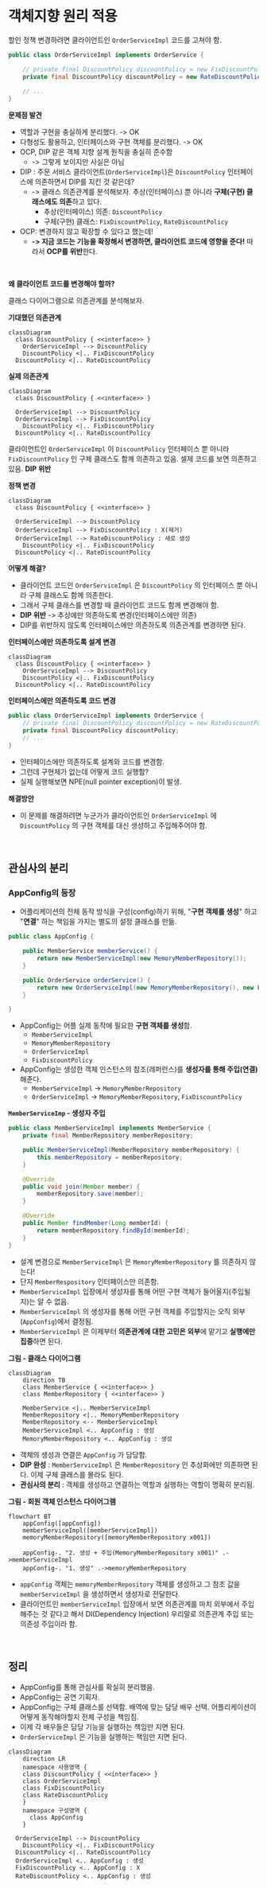 # 객체지향 원리 적용

할인 정책 변경하려면 클라이언트인 `OrderServiceImpl` 코드를 고쳐야 함.

```java
public class OrderServiceImpl implements OrderService {

    // private final DiscountPolicy discountPolicy = new FixDiscountPolicy();
    private final DiscountPolicy discountPolicy = new RateDiscountPolicy();
  
    // ...
}
```

**문제점 발견**

- 역할과 구현을 충실하게 분리했다. -> OK
- 다형성도 활용하고, 인터페이스와 구현 객체를 분리했다. -> OK
- OCP, DIP 같은 객체 지향 설계 원칙을 충실히 준수함
  - -> 그렇게 보이지만 사실은 아님
- DIP : 주문 서비스 클라이언트(`OrderServiceImpl`)은 `DiscountPolicy` 인터페이스에 의존하면서 DIP를 지킨 것 같은데?
  - -> 클래스 의존관계를 분석해보자. 추상(인터페이스) 뿐 아니라 **구체(구현) 클래스에도 의존**하고 있다.
    - 추상(인터페이스) 의존: `DiscountPolicy`
    - 구체(구현) 클래스: `FixDiscountPolicy`, `RateDiscountPolicy`
- OCP: 변경하지 않고 확장할 수 있다고 했는데!
  - **-> 지금 코드는 기능을 확장해서 변경하면, 클라이언트 코드에 영향을 준다!** 따라서 **OCP를 위반**한다.

<br/>

**왜 클라이언트 코드를 변경해야 할까?**

클래스 다이어그램으로 의존관계를 분석해보자.

**기대했던 의존관계**

```mermaid
classDiagram
  class DiscountPolicy { <<interface>> }
	OrderServiceImpl --> DiscountPolicy
	DiscountPolicy <|.. FixDiscountPolicy
  DiscountPolicy <|.. RateDiscountPolicy
```

**실제 의존관계**

```mermaid
classDiagram
  class DiscountPolicy { <<interface>> }
  
  OrderServiceImpl --> DiscountPolicy
  OrderServiceImpl --> FixDiscountPolicy
	DiscountPolicy <|.. FixDiscountPolicy
  DiscountPolicy <|.. RateDiscountPolicy
```

클라이언트인 `OrderServiceImpl` 이 `DiscountPolicy` 인터페이스 뿐 아니라 `FixDiscountPolicy` 인 구체 클래스도 함께 의존하고 있음. 셀제 코드를 보면 의존하고 있음. **DIP 위반**

**정책 변경**

```mermaid
classDiagram
  class DiscountPolicy { <<interface>> }
  
  OrderServiceImpl --> DiscountPolicy
  OrderServiceImpl --> FixDiscountPolicy : X(제거)
  OrderServiceImpl --> RateDiscountPolicy : 새로 생성
	DiscountPolicy <|.. FixDiscountPolicy
  DiscountPolicy <|.. RateDiscountPolicy
```

**어떻게 해결?**

- 클라이언트 코드인 `OrderServiceImpl` 은 `DiscountPolicy` 의 인터페이스 뿐 아니라 구체 클래스도 함께 의존한다.
- 그래서 구체 클래스를 변경할 때 클라이언트 코드도 함께 변경해야 함.
- **DIP 위반** -> 추상에만 의존하도록 변경(인터페이스에만 의존)
- DIP를 위반하지 않도록 인터페이스에만 의존하도록 의존관계를 변경하면 된다.

**인터페이스에만 의존하도록 설계 변경**

```mermaid
classDiagram
  class DiscountPolicy { <<interface>> }
	OrderServiceImpl --> DiscountPolicy
	DiscountPolicy <|.. FixDiscountPolicy
  DiscountPolicy <|.. RateDiscountPolicy
```

**인터페이스에만 의존하도록 코드 변경**

```java
public class OrderServiceImpl implements OrderService {
    // private final DiscountPolicy discountPolicy = new RateDiscountPolicy();
  	private final DiscountPolicy discountPolicy;
    // ...
}
```

- 인터페이스에만 의존하도록 설계와 코드를 변경함.
- 그런데 구현체가 없는데 어떻게 코드 실행함?
- 실제 실행해보면 NPE(null pointer exception)이 발생.

**해결방안**

- 이 문제를 해결하려면 누군가가 클라이언트인 `OrderServiceImpl`  에 `DiscountPolicy` 의 구현 객체를 대신 생성하고 주입해주어야 함.

<br/>

## 관심사의 분리

### AppConfig의 등장

- 어플리케이션의 전체 동작 방식을 구성(config)하기 위해, "**구현 객체를 생성**" 하고 "**연결**" 하는 책임을 가지는 별도의 설정 클래스를 만듦.

```java
public class AppConfig {

    public MemberService memberService() {
        return new MemberServiceImpl(new MemoryMemberRepository());
    }

    public OrderService orderService() {
        return new OrderServiceImpl(new MemoryMemberRepository(), new FixDiscountPolicy());
    }

}
```

- AppConfig는 어플 실제 동작에 필요한 **구현 객체를 생성**함.
  - `MemberServiceImpl`
  - `MemoryMemberRepository`
  - `OrderServiceImpl`
  - `FixDiscountPolicy`
- AppConfig는 생성한 객체 인스턴스의 참조(레퍼런스)를 **생성자를 통해 주입(연결)** 해준다.
  - `MemberServiceImpl` -> `MemoryMemberRepository`
  - `OrderServiceImpl` -> `MemoryMemberRepository`, `FixDiscountPolicy`

**`MemberServiceImp` - 생성자 주입** 

```java
public class MemberServiceImpl implements MemberService {
    private final MemberRepository memberRepository;

    public MemberServiceImpl(MemberRepository memberRepository) {
        this.memberRepository = memberRepository;
    }

    @Override
    public void join(Member member) {
        memberRepository.save(member);
    }

    @Override
    public Member findMember(Long memberId) {
        return memberRepository.findById(memberId);
    }
}
```

- 설계 변경으로 `MemberServiceImpl` 은 `MemoryMemberRepository` 를 의존하지 않는다!
- 단지 `MemberRespository` 인터페이스만 의존함.
- `MemberServiceImpl` 입장에서 생성자를 통해 어떤 구현 객체가 들어올지(주입될지)는 알 수 없음.
- `MemberServiceImpl` 의 생성자를 통해 어떤 구현 객체를 주입할지는 오직 외부(`AppConfig`)에서 결정됨.
- `MemberServiceImpl` 은 이제부터 **의존관계에 대한 고민은 외부**에 맡기고 **실행에만 집중**하면 된다.

**그림 - 클래스 다이어그램**

```mermaid
classDiagram
	direction TB
	class MemberService { <<interface>> }
	class MemberRepository { <<interface>> }
	
	MemberService <|.. MemberServiceImpl
	MemberRepository <|.. MemoryMemberRepository
	MemberRepository <-- MemberServiceImpl
	MemberServiceImpl <.. AppConfig : 생성
	MemoryMemberRepository <.. AppConfig : 생성
```

- 객체의 생성과 연결은 `AppConfig` 가 담당함.
- **DIP 완성** : `MemberServiceImpl` 은 `MemberRepository` 인 추상화에만 의존하면 된다. 이제 구체 클래스를 몰라도 된다.
- **관심사의 분리** : 객체를 생성하고 연결하는 역할과 실행하는 역할이 명확히 분리됨.

**그림 - 회원 객체 인스턴스 다이어그램**

```mermaid
flowchart BT
    appConfig([appConfig])
    memberServiceImpl([memberServiceImpl])
    memoryMemberRepository([memoryMemberRepository x001])
    
    appConfig-. "2. 생성 + 주입(MemoryMemberRepository x001)" .->memberServiceImpl
    appConfig-. "1. 생성" .->memoryMemberRepository
```

- `appConfig` 객체는 `memoryMemberRepository` 객체를 생성하고 그 참조 값을 `memberServiceImpl` 을 생성하면서 생성자로 전달한다.
- 클라이언트인 `memberServiceImpl` 입장에서 보면 의존관계를 마치 외부에서 주입해주는 것 같다고 해서 DI(Dependency Injection) 우리말로 의존관계 주입 또는 의존성 주입이라 함.

<br/>

## 정리

- AppConfig를 통해 관심사를 확실히 분리했음.
- AppConfig는 공연 기획자.
- AppConfig는 구체 클래스를 선택함. 배역에 맞는 담당 배우 선택. 어플리케이션이 어떻게 동작해야할지 전체 구성을 책임짐.
- 이제 각 배우들은 담당 기능을 실행하는 책임만 지면 된다.
- `OrderServiceImpl` 은 기능을 실행하는 책임만 지면 된다.

```mermaid
classDiagram
	direction LR
	namespace 사용영역 {
    class DiscountPolicy { <<interface>> }	
    class OrderServiceImpl
    class FixDiscountPolicy
    class RateDiscountPolicy
	}
	namespace 구성영역 {
	  class AppConfig
	}
  
  OrderServiceImpl --> DiscountPolicy
	DiscountPolicy <|.. FixDiscountPolicy
  DiscountPolicy <|.. RateDiscountPolicy
  OrderServiceImpl <.. AppConfig : 생성
  FixDiscountPolicy <.. AppConfig : X
  RateDiscountPolicy <.. AppConfig : 생성
```

